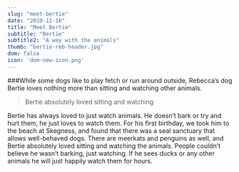 ```yaml
---
slug: "meet-bertie"
date: "2019-11-16"
title: "Meet Bertie"
subtitle: "Bertie"
subtitle2: "A way with the animals"
thumb: "bertie-reb-header.jpg"
dom: false
icon: 'dom-new-icon.png'
---
```


###While some dogs like to play fetch or run around outside, Rebecca’s dog Bertie loves nothing more than sitting and watching other animals.  

> Bertie absolutely loved sitting and watching

Bertie has always loved to just watch animals. He doesn’t bark or try and hurt them, he just loves to watch them. For his first birthday, we took him to the beach at Skegness, and found that there was a seal sanctuary that allows well-behaved dogs. There are meerkats and penguins as well, and Bertie absolutely loved sitting and watching the animals. People couldn’t believe he wasn’t barking, just watching. If he sees ducks or any other animals he will just happily watch them for hours. 